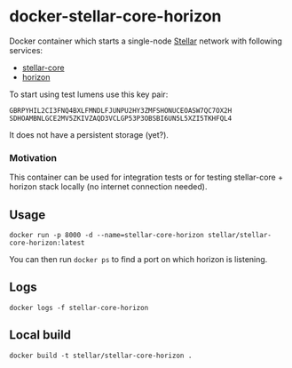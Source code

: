 # docker-stellar-core-horizon

Docker container which starts a single-node [Stellar](https://www.stellar.org) network with following services:

* [stellar-core](https://github.com/stellar/stellar-core)
* [horizon](https://github.com/stellar/horizon)

To start using test lumens use this key pair:
```
GBRPYHIL2CI3FNQ4BXLFMNDLFJUNPU2HY3ZMFSHONUCEOASW7QC7OX2H
SDHOAMBNLGCE2MV5ZKIVZAQD3VCLGP53P3OBSBI6UN5L5XZI5TKHFQL4
```

It does not have a persistent storage (yet?).

### Motivation

This container can be used for integration tests or for testing stellar-core + horizon stack locally (no internet connection needed).

## Usage

```
docker run -p 8000 -d --name=stellar-core-horizon stellar/stellar-core-horizon:latest
```

You can then run `docker ps` to find a port on which horizon is listening.

## Logs

```
docker logs -f stellar-core-horizon
```

## Local build

```
docker build -t stellar/stellar-core-horizon .
```
